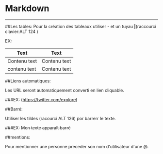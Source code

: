 # Markdown

---------------------------------------------------------------------------
##Les tables: Pour la création des tableaux utiliser **-** et un tuyau **|**(raccourci clavier:ALT 124 )

EX:

Text            |    Text
----------------|---------------
Contenu text    |Contenu text
contenu text    |Contenu text


##Liens automatiques:

Les URL seront automatiquement converti en lien cliquable.

###EX: (https://twitter.com/explore)

##Barré:

Utiliser les tildes (racourci ALT 126) por barrerr le texte.

###EX: ~~Mon texte apparaît barré~~

##mentions:

Pour mentionner une personne preceder son nom d'utilisateur d'une @.











                                     


